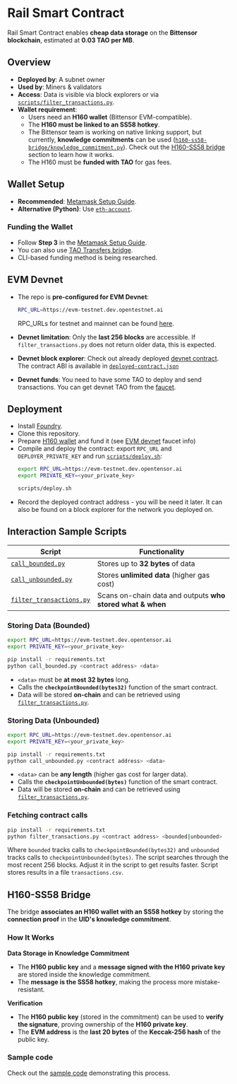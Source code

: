 # Rail Smart Contract  

Rail Smart Contract enables **cheap data storage** on the **Bittensor blockchain**, estimated at **0.03 TAO per MB**.  

## Overview  

- **Deployed by**: A subnet owner  
- **Used by**: Miners & validators  
- **Access**: Data is visible via block explorers or via [`scripts/filter_transactions.py`](scripts/filter_transactions.py).  
- **Wallet requirement**:  
  - Users need an **H160 wallet** (Bittensor EVM-compatible).  
  - The **H160 must be linked to an SS58 hotkey**.  
  - The Bittensor team is working on native linking support, but currently, **knowledge commitments** can be used 
    ([`h160-ss58-bridge/knowledge_commitment.py`](h160_ss58_bridge/knowledge_commitment.py)).
    Check out the [H160-SS58 bridge](#h160-ss58-bridge) section to learn how it works.
  - The H160 must be **funded with TAO** for gas fees.  

## Wallet Setup  

- **Recommended**: [Metamask Setup Guide](https://docs.bittensor.com/evm-tutorials/evm-mainnet-with-metamask-wallet).
- **Alternative (Python)**: Use [`eth-account`](https://pypi.org/project/eth-account/).

### Funding the Wallet  
- Follow **Step 3** in the [Metamask Setup Guide](https://docs.bittensor.com/evm-tutorials/evm-mainnet-with-metamask-wallet).
- You can also use [TAO Transfers bridge](https://bridge.bittensor.com/).
- CLI-based funding method is being researched.  

## EVM Devnet
  
- The repo is **pre-configured for EVM Devnet**:
  ```sh
  RPC_URL=https://evm-testnet.dev.opentestnet.ai
  ```
  RPC_URLs for testnet and mainnet can be found [here](https://docs.bittensor.com/evm-tutorials/subtensor-networks).  

- **Devnet limitation**: Only the **last 256 blocks** are accessible. If `filter_transactions.py` does not return older data, this is expected.  

- **Devnet block explorer**: Check out already deployed [devnet contract](https://evm-testscan.dev.opentensor.ai/address/0xBA1DbF6d0847Fbc46bFE2A0375dB03257fE1D9a0).
  The contract ABI is available in [`deployed-contract.json`](deployed-contract.json)

- **Devnet funds**: You need to have some TAO to deploy and send transactions. You can get devnet TAO from the [faucet](https://evm-testnet.dev.opentensor.ai/faucet).

## Deployment
- Install [Foundry](https://book.getfoundry.sh/).
- Clone this repository.
- Prepare [H160 wallet](#wallet-setup) and fund it (see [EVM devnet](#evm-devnet) faucet info)
- Compile and deploy the contract: export `RPC_URL` and `DEPLOYER_PRIVATE_KEY` and run [`scripts/deploy.sh`](./scripts/deploy.sh):
  ```sh
  export RPC_URL=https://evm-testnet.dev.opentensor.ai
  export PRIVATE_KEY=<your_private_key>

  scripts/deploy.sh
  ```
- Record the deployed contract address - you will be need it later. It can also be found on a block explorer for the network you deployed on.

## Interaction Sample Scripts

| Script                  | Functionality |
|-------------------------|--------------|
| [`call_bounded.py`](./scripts/call_bounded.py)       | Stores up to **32 bytes** of data |
| [`call_unbounded.py`](./scripts/call_unbounded.py)   | Stores **unlimited data** (higher gas cost) |
| [`filter_transactions.py`](./scripts/filter_transactions.py) | Scans on-chain data and outputs **who stored what & when** |


### Storing Data (Bounded)  

```sh
export RPC_URL=https://evm-testnet.dev.opentensor.ai
export PRIVATE_KEY=<your_private_key>

pip install -r requirements.txt
python call_bounded.py <contract address> <data>
```
- `<data>` must be **at most 32 bytes** long.
- Calls the **`checkpointBounded(bytes32)`** function of the smart contract.
- Data will be stored **on-chain** and can be retrieved using [`filter_transactions.py`](#fetching-contract-calls).


### Storing Data (Unbounded)  

```sh
export RPC_URL=https://evm-testnet.dev.opentensor.ai
export PRIVATE_KEY=<your_private_key>

pip install -r requirements.txt
python call_unbounded.py <contract address> <data>
```
- `<data>` can be **any length** (higher gas cost for larger data).
- Calls the **`checkpointUnbounded(bytes)`** function of the smart contract.
- Data will be stored **on-chain** and can be retrieved using [`filter_transactions.py`](#fetching-contract-calls).

### Fetching contract calls
```sh
pip install -r requirements.txt
python filter_transactions.py <contract address> <bounded|unbounded>
```
Where `bounded` tracks calls to `checkpointBounded(bytes32)` and `unbounded` tracks calls to `checkpointUnbounded(bytes)`.
The script searches through the most recent 256 blocks. Adjust it in the script to get results faster.
Script stores results in a file `transactions.csv`.

## H160-SS58 Bridge

The bridge **associates an H160 wallet with an SS58 hotkey** by storing the **connection proof** in the **UID's knowledge commitment**.

### How It Works

**Data Storage in Knowledge Commitment**
  - The **H160 public key** and a **message signed with the H160 private key** are stored inside the knowledge commitment.
  - The **message is the SS58 hotkey**, making the process more mistake-resistant.

**Verification**
  - The **H160 public key** (stored in the commitment) can be used to **verify the signature**, proving ownership of the **H160 private key**.
  - The **EVM address** is the **last 20 bytes** of the **Keccak-256 hash** of the public key.

### Sample code
Check out the [sample code](./h160_ss58_bridge/knowledge_commitment.py) demonstrating this process.

